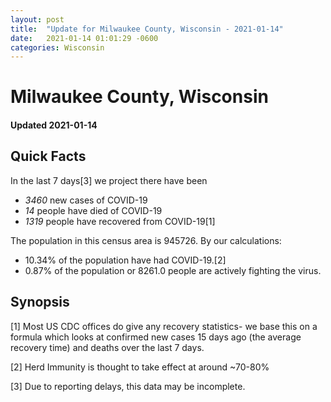 ```yaml
---
layout: post
title:  "Update for Milwaukee County, Wisconsin - 2021-01-14"
date:   2021-01-14 01:01:29 -0600
categories: Wisconsin
---
```


# Milwaukee County, Wisconsin
#### Updated 2021-01-14

## Quick Facts

In the last 7 days[3] we project there have been
- *3460* new cases of COVID-19
- *14* people have died of COVID-19
- *1319* people have recovered from COVID-19[1]

The population in this census area is 945726. By our calculations:
- 10.34% of the population have had COVID-19.[2]
- 0.87% of the population or 8261.0 people are actively fighting the virus.

## Synopsis




[1] Most US CDC offices do give any recovery statistics- we base this on a formula which looks at confirmed new cases
15 days ago (the average recovery time) and deaths over the last 7 days.

[2] Herd Immunity is thought to take effect at around ~70-80%

[3] Due to reporting delays, this data may be incomplete.
 
    